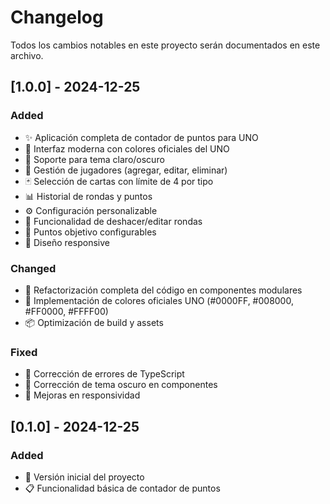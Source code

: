 # Changelog

Todos los cambios notables en este proyecto serán documentados en este archivo.

## [1.0.0] - 2024-12-25

### Added
- ✨ Aplicación completa de contador de puntos para UNO
- 🎨 Interfaz moderna con colores oficiales del UNO
- 🌙 Soporte para tema claro/oscuro
- 👥 Gestión de jugadores (agregar, editar, eliminar)
- 🃏 Selección de cartas con límite de 4 por tipo
- 📊 Historial de rondas y puntos
- ⚙️ Configuración personalizable
- 🔄 Funcionalidad de deshacer/editar rondas
- 🎯 Puntos objetivo configurables
- 📱 Diseño responsive

### Changed
- 🔧 Refactorización completa del código en componentes modulares
- 🎨 Implementación de colores oficiales UNO (#0000FF, #008000, #FF0000, #FFFF00)
- 📦 Optimización de build y assets

### Fixed
- 🐛 Corrección de errores de TypeScript
- 🎨 Corrección de tema oscuro en componentes
- 📱 Mejoras en responsividad

## [0.1.0] - 2024-12-25

### Added
- 🚀 Versión inicial del proyecto
- 📋 Funcionalidad básica de contador de puntos 